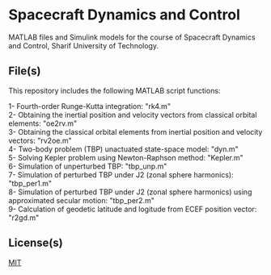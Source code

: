# Spacecraft Dynamics and Control

MATLAB files and Simulink models for the course of Spacecraft Dynamics and Control, Sharif University of Technology. 


## File(s)

This repository includes the following MATLAB script functions: 

1- Fourth-order Runge-Kutta integration: "rk4.m"\
2- Obtaining the inertial position and velocity vectors from classical orbital elements: "oe2rv.m"\
3- Obtaining the classical orbital elements from inertial position and velocity vectors: "rv2oe.m"\
4- Two-body problem (TBP) unactuated state-space model: "dyn.m"\
5- Solving Kepler problem using Newton-Raphson method: "Kepler.m"\
6- Simulation of unperturbed TBP: "tbp_unp.m"\
7- Simulation of perturbed TBP under J2 (zonal sphere harmonics): "tbp_per1.m"\
8- Simulation of perturbed TBP under J2 (zonal sphere harmonics) using approximated secular motion: "tbp_per2.m"\
9- Calculation of geodetic latitude and logitude from ECEF position vector: "r2gd.m"

## License(s)

[MIT](https://choosealicense.com/licenses/mit/)
